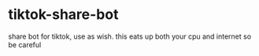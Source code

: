 # tiktok-share-bot
share bot for tiktok, use as wish. this eats up both your cpu and internet so be careful

